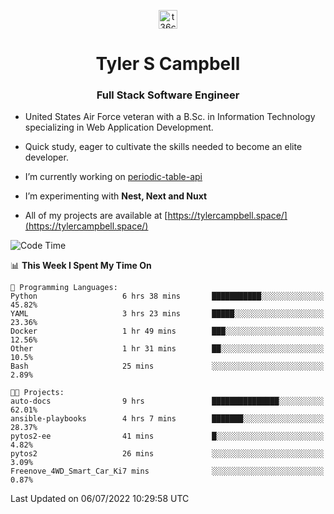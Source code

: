 <p align="center">
<a href="https://www.linkedin.com/in/t36campbell" target="blank"><img align="center" src="https://ik.imagekit.io/t36campbell/Portfolio/linkedin.png.original_m8bbGgPh6.png" alt="t36campbell" height="30" width="30" /></a>
</p>
<h1 align="center">Tyler S Campbell</h1>
<h3 align="center">Full Stack Software Engineer</h3>

* United States Air Force veteran with a B.Sc. in Information Technology specializing in Web Application Development. 

* Quick study, eager to cultivate the skills needed to become an elite developer.

* I’m currently working on [periodic-table-api](https://github.com/t36campbell/periodic-table-api)

* I’m experimenting with **Nest, Next and Nuxt**

* All of my projects are available at [https://tylercampbell.space/](https://tylercampbell.space/)

<!--START_SECTION:waka-->
![Code Time](http://img.shields.io/badge/Code%20Time-1%2C690%20hrs%2023%20mins-blue)

📊 **This Week I Spent My Time On** 

```text
💬 Programming Languages: 
Python                   6 hrs 38 mins       ███████████░░░░░░░░░░░░░░   45.82% 
YAML                     3 hrs 23 mins       █████░░░░░░░░░░░░░░░░░░░░   23.36% 
Docker                   1 hr 49 mins        ███░░░░░░░░░░░░░░░░░░░░░░   12.56% 
Other                    1 hr 31 mins        ██░░░░░░░░░░░░░░░░░░░░░░░   10.5% 
Bash                     25 mins             ░░░░░░░░░░░░░░░░░░░░░░░░░   2.89%

🐱‍💻 Projects: 
auto-docs                9 hrs               ███████████████░░░░░░░░░░   62.01% 
ansible-playbooks        4 hrs 7 mins        ███████░░░░░░░░░░░░░░░░░░   28.37% 
pytos2-ee                41 mins             █░░░░░░░░░░░░░░░░░░░░░░░░   4.82% 
pytos2                   26 mins             ░░░░░░░░░░░░░░░░░░░░░░░░░   3.09% 
Freenove_4WD_Smart_Car_Ki7 mins              ░░░░░░░░░░░░░░░░░░░░░░░░░   0.87%

```


 Last Updated on 06/07/2022 10:29:58 UTC
<!--END_SECTION:waka-->
